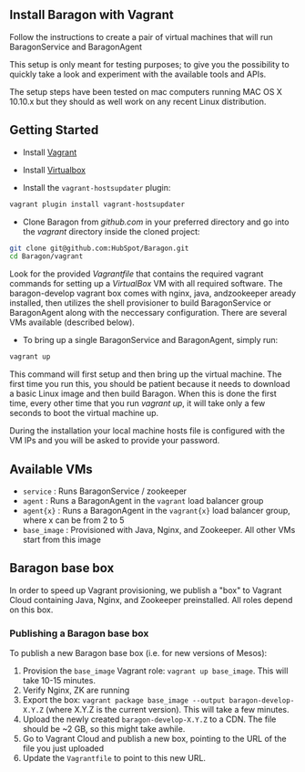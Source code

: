 ## Install Baragon with Vagrant
Follow the instructions to create a pair of virtual machines that will run BaragonService and BaragonAgent

This setup is only meant for testing purposes; to give you the possibility to quickly take a look and experiment with the available tools and APIs.

The setup steps have been tested on mac computers running MAC OS X 10.10.x but they should as well work on any recent Linux distribution.

## Getting Started

- Install [Vagrant](http://www.vagrantup.com/downloads.html)

- Install [Virtualbox](https://www.virtualbox.org/wiki/Downloads)

- Install the `vagrant-hostsupdater` plugin:

```bash
vagrant plugin install vagrant-hostsupdater
```

- Clone Baragon from *github.com* in your preferred directory and go into the *vagrant* directory inside the cloned project:

```bash
git clone git@github.com:HubSpot/Baragon.git
cd Baragon/vagrant
```

Look for the provided *Vagrantfile* that contains the required vagrant commands for setting up a *VirtualBox* VM with all required software. The baragon-develop vagrant box comes with nginx, java, andzookeeper aready installed, then utilizes the shell provisioner to build BaragonService or BaragonAgent along with the neccessary configuration. There are several VMs available (described below).

- To bring up a single BaragonService and BaragonAgent, simply run:

```bash
vagrant up
```

This command will first setup and then bring up the virtual machine. The first time you run this, you should be patient because it needs to download a basic Linux image and then build Baragon. When this is done the first time, every other time that you run *vagrant up*, it will take only a few seconds to boot the virtual machine up.

During the installation your local machine hosts file is configured with the VM IPs and you will be asked to provide your password.

## Available VMs

- `service` : Runs BaragonService / zookeeper
- `agent` : Runs a BaragonAgent in the `vagrant` load balancer group
- `agent{x}` : Runs a BaragonAgent in the `vagrant{x}` load balancer group, where x can be from 2 to 5
- `base_image` : Provisioned with Java, Nginx, and Zookeeper. All other VMs start from this image

## Baragon base box

In order to speed up Vagrant provisioning, we publish a "box" to Vagrant Cloud containing Java, Nginx, and Zookeeper preinstalled. All roles depend on this box.

### Publishing a Baragon base box

To publish a new Baragon base box (i.e. for new versions of Mesos):

1. Provision the `base_image` Vagrant role: `vagrant up base_image`. This will take 10-15 minutes.
2. Verify Nginx, ZK are running
3. Export the box: `vagrant package base_image --output baragon-develop-X.Y.Z` (where X.Y.Z is the current version). This will take a few minutes.
4. Upload the newly created `baragon-develop-X.Y.Z` to a CDN. The file should be ~2 GB, so this might take awhile.
5. Go to Vagrant Cloud and publish a new box, pointing to the URL of the file you just uploaded
6. Update the `Vagrantfile` to point to this new URL.
